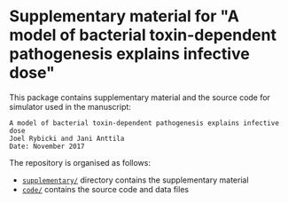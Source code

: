 # Supplementary material for "A model of bacterial toxin-dependent pathogenesis explains infective dose"

This package contains supplementary material and the source code for simulator used in the manuscript:

    A model of bacterial toxin-dependent pathogenesis explains infective dose
    Joel Rybicki and Jani Anttila
    Date: November 2017

The repository is organised as follows:

* [`supplementary/`](supplementary/README.md) directory contains the supplementary material
* [`code/`](code/README.md) contains the source code and data files


